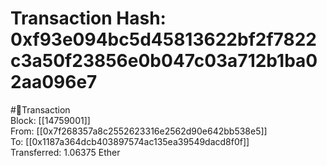 
Transaction Hash: 0xf93e094bc5d45813622bf2f7822c3a50f23856e0b047c03a712b1ba02aa096e7
====================================================================================
  
#💸Transaction  
Block: [[14759001]]  
From: [[0x7f268357a8c2552623316e2562d90e642bb538e5]]  
To: [[0x1187a364dcb403897574ac135ea39549dacd8f0f]]  
Transferred: 1.06375 Ether